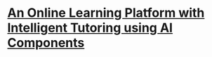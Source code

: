 # [An Online Learning Platform with Intelligent Tutoring using AI Components](https://github.com/sakshi553/An-online-learning-platform-with-intelligent-tutoring-using-AI-components)
